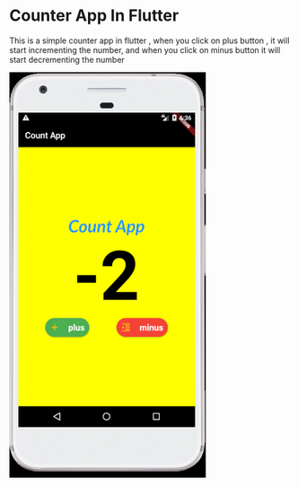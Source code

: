 # Counter App In Flutter

This is a simple counter app in flutter , when you click on plus button , it will start incrementing the number, and when you click on minus button it will start decrementing the number

<img src="assest/image/Screenshot 2020-08-01 at 6.36.23 PM.png"/>

